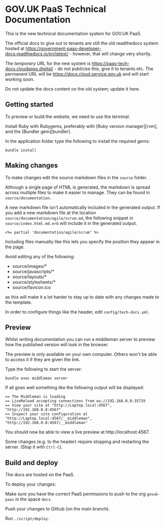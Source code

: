 # GOV.UK PaaS Technical Documentation

This is the new technical documentation system for GOV.UK PaaS. 

The official docs to give out to tenants are still the old readthedocs system hosted at https://government-paas-developer-docs.readthedocs.io/en/latest/ - however, that will change very shortly.

The *temporary* URL for the new system is https://paas-tech-docs.cloudapps.digital/ - do not publicise this, give it to tenants etc. The permanent URL will be https://docs.cloud.service.gov.uk and will start working soon.

Do not update the docs content on the old system; update it here.


## Getting started

To preview or build the website, we need to use the terminal.

Install Ruby with Rubygems, preferably with [Ruby version manager][rvm],
and the [Bundler gem][bundler].

In the application folder type the following to install the required gems:

```
bundle install
```

## Making changes

To make changes edit the source markdown files in the `source` folder.

Although a single page of HTML is generated, the markdown is spread across
multiple files to make it easier to manage. They can be found in
`source/documentation`.

A new markdown file isn't automatically included in the generated output. If you
add a new markdown file at the location `source/documentation/agile/scrum.md`,
the following snippet in `source/index.html.md.erb` will include it in the
generated output.

```
<%= partial 'documentation/agile/scrum' %>
```

Including files manually like this lets you specify the position they appear in
the page.

Avoid editing any of the following:

+ source/images/*
+ source/javascripts/*
+ source/layouts/*
+ source/stylesheets/*
+ source/favicon.ico

as this will make it a lot harder to stay up to date with any changes made to the template.

In order to configure things like the header, edit ``config/tech-docs.yml``.

## Preview

Whilst writing documentation you can run a middleman server to preview how the
published version will look in the browser. 

The preview is only available on your own computer. Others won't be able to
access it if they are given the link.

Type the following to start the server:

```
bundle exec middleman server
```

If all goes well something like the following output will be displayed:

```
== The Middleman is loading
== LiveReload accepting connections from ws://192.168.0.8:35729
== View your site at "http://Laptop.local:4567", "http://192.168.0.8:4567"
== Inspect your site configuration at "http://Laptop.local:4567/__middleman", "http://192.168.0.8:4567/__middleman"
```

You should now be able to view a live preview at http://localhost:4567.

Some changes (e.g. to the header) require stopping and restarting the server. (Stop it with `Ctrl-C`).

## Build and deploy

The docs are hosted on the PaaS.

To deploy your changes:

Make sure you have the correct PaaS permissions to push to the org `govuk-paas` in the space `docs`.

Push your changes to Github (on the main branch). 

Run ``./script/deploy``.



